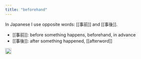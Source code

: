 ```yaml
---
title: "beforehand"
---
```


In Japanese I use opposite words: [[事前]] and [[事後]].

- [[事前]]: before something happens, beforehand, in advance
- [[事後]]: after something happened, [[afterword]]

<img src='https://scrapbox.io/api/pages/nishio-en/en/icon' alt='en.icon' height="19.5"/>